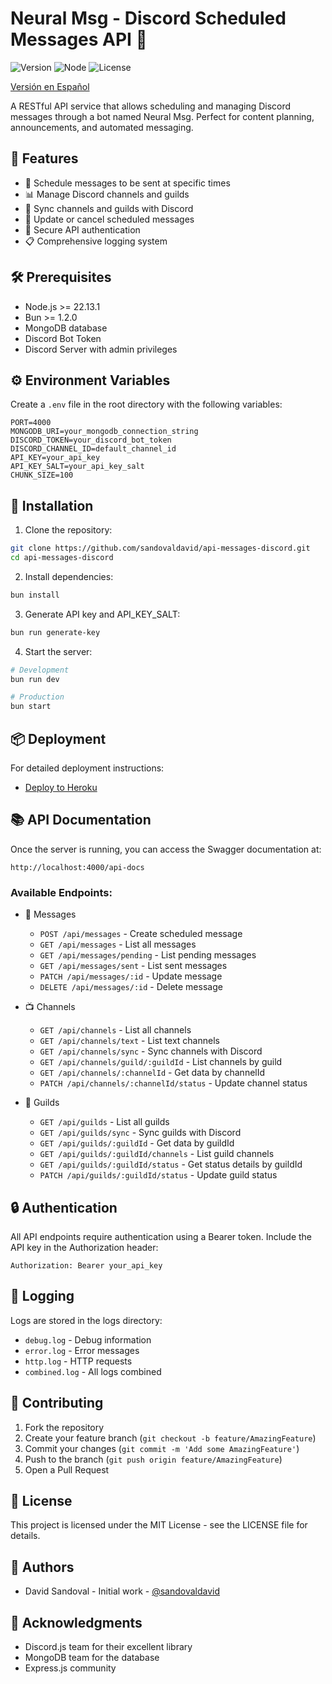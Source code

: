 # Neural Msg - Discord Scheduled Messages API 🤖

![Version](https://img.shields.io/badge/version-1.0.0-blue.svg)
![Node](https://img.shields.io/badge/node-%3E%3D22.13.1-brightgreen)
![License](https://img.shields.io/badge/license-MIT-green)

[Versión en Español](README.es.md)

A RESTful API service that allows scheduling and managing Discord messages through a bot named Neural Msg. Perfect for content planning, announcements, and automated messaging.

## 🌟 Features

-   📅 Schedule messages to be sent at specific times
-   📊 Manage Discord channels and guilds
-   🔄 Sync channels and guilds with Discord
-   📝 Update or cancel scheduled messages
-   🔐 Secure API authentication
-   📋 Comprehensive logging system

## 🛠️ Prerequisites

-   Node.js >= 22.13.1
-   Bun >= 1.2.0
-   MongoDB database
-   Discord Bot Token
-   Discord Server with admin privileges

## ⚙️ Environment Variables

Create a `.env` file in the root directory with the following variables:

```env
PORT=4000
MONGODB_URI=your_mongodb_connection_string
DISCORD_TOKEN=your_discord_bot_token
DISCORD_CHANNEL_ID=default_channel_id
API_KEY=your_api_key
API_KEY_SALT=your_api_key_salt
CHUNK_SIZE=100
```

## 🚀 Installation

1. Clone the repository:

```bash
git clone https://github.com/sandovaldavid/api-messages-discord.git
cd api-messages-discord
```

2. Install dependencies:

```bash
bun install
```

3. Generate API key and API_KEY_SALT:

```bash
bun run generate-key
```

4. Start the server:

```bash
# Development
bun run dev

# Production
bun start
```

## 📦 Deployment

For detailed deployment instructions:

-   [Deploy to Heroku](deploy-heroku.en.md)

## 📚 API Documentation

Once the server is running, you can access the Swagger documentation at:

```
http://localhost:4000/api-docs
```

### Available Endpoints:

-   📨 Messages

    -   `POST /api/messages` - Create scheduled message
    -   `GET /api/messages` - List all messages
    -   `GET /api/messages/pending` - List pending messages
    -   `GET /api/messages/sent` - List sent messages
    -   `PATCH /api/messages/:id` - Update message
    -   `DELETE /api/messages/:id` - Delete message

-   📺 Channels

    -   `GET /api/channels` - List all channels
    -   `GET /api/channels/text` - List text channels
    -   `GET /api/channels/sync` - Sync channels with Discord
    -   `GET /api/channels/guild/:guildId` - List channels by guild
    -   `GET /api/channels/:channelId` - Get data by channelId
    -   `PATCH /api/channels/:channelId/status` - Update channel status

-   🏰 Guilds
    -   `GET /api/guilds` - List all guilds
    -   `GET /api/guilds/sync` - Sync guilds with Discord
    -   `GET /api/guilds/:guildId` - Get data by guildId
    -   `GET /api/guilds/:guildId/channels` - List guild channels
    -   `GET /api/guilds/:guildId/status` - Get status details by guildId
    -   `PATCH /api/guilds/:guildId/status` - Update guild status

## 🔒 Authentication

All API endpoints require authentication using a Bearer token. Include the API key in the Authorization header:

```http
Authorization: Bearer your_api_key
```

## 📝 Logging

Logs are stored in the logs directory:

-   `debug.log` - Debug information
-   `error.log` - Error messages
-   `http.log` - HTTP requests
-   `combined.log` - All logs combined

## 🤝 Contributing

1. Fork the repository
2. Create your feature branch (`git checkout -b feature/AmazingFeature`)
3. Commit your changes (`git commit -m 'Add some AmazingFeature'`)
4. Push to the branch (`git push origin feature/AmazingFeature`)
5. Open a Pull Request

## 📄 License

This project is licensed under the MIT License - see the LICENSE file for details.

## 👥 Authors

-   David Sandoval - Initial work - [@sandovaldavid](https://github.com/sandovaldavid)

## 🙏 Acknowledgments

-   Discord.js team for their excellent library
-   MongoDB team for the database
-   Express.js community
